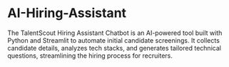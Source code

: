 # AI-Hiring-Assistant
The TalentScout Hiring Assistant Chatbot is an AI-powered tool built with Python and Streamlit to automate initial candidate screenings. It collects candidate details, analyzes tech stacks, and generates tailored technical questions, streamlining the hiring process for recruiters.
